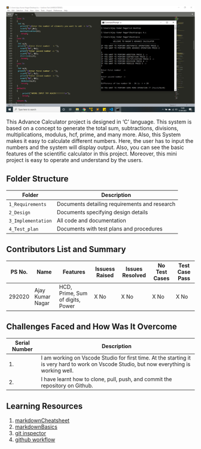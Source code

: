  ![Description](https://github.com/anagarjnv889/MiniProject_LT292020/blob/master/calculator.png)

This Advance Calculator project is designed in ‘C’ language. This system is based on a concept to generate the total sum, subtractions, divisions, multiplications, modulus, hcf, prime, and many more. Also, this System makes it easy to calculate different numbers. Here, the user has to input the numbers and the system will display output. Also, you can see the basic features of the scientific calculator in this project. Moreover, this mini project is easy to operate and understand by the users.



## Folder Structure
Folder             | Description
-------------------| -----------------------------------------
`1_Requirements`   | Documents detailing requirements and research
`2_Design`         | Documents specifying design details
`3_Implementation` | All code and documentation
`4_Test_plan`      | Documents with test plans and procedures

## Contributors List and Summary

PS No. |  Name   |    Features    | Issuess Raised |Issues Resolved|No Test Cases|Test Case Pass
-------|---------|----------------|----------------|---------------|-------------|--------------
292020 | Ajay Kumar Nagar  | HCD, Prime, Sum of digits, Power   | X No     | X No   |X No   |X No      

## Challenges Faced and How Was It Overcome

Serial Number           | Description
-------------------| -----------------------------------------
1.   |  I am working on Vscode Studio for first time. At the starting it is very hard to work on Vscode Studio, but now everything is working well.
2.   | I have learnt how to clone, pull, push, and commit the repository on Github.

## Learning Resources
1. [markdownCheatsheet](https://github.com/adam-p/markdown-here/wiki/Markdown-Cheatsheet)
2. [markdownBasics](https://guides.github.com/features/mastering-markdown/)
3. [git inspector](https://github.com/ejwa/gitinspector.git)
4. [github workflow](https://docs.github.com/en/actions/learn-github-action)

